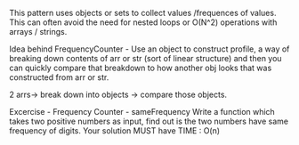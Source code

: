 This pattern uses objects or sets to collect values /frequences of values. This can often avoid the need for nested loops or O(N^2) operations with arrays / strings.

Idea behind FrequencyCounter - Use an object to construct profile, a way of breaking down contents of arr or str (sort of linear structure) and then you can quickly compare that breakdown to how another obj looks that was constructed from arr or str. 

2 arrs-> break down into objects -> compare those objects.

Excercise - Frequency Counter - sameFrequency
Write a function which takes two positive numbers as input, find out is the two numbers have same frequency of digits. Your solution MUST have TIME : O(n)